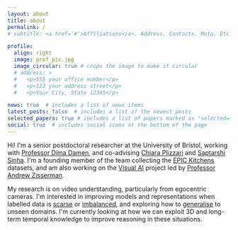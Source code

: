 ```yaml
---
layout: about
title: about
permalink: /
# subtitle: <a href='#'>Affiliations</a>. Address. Contacts. Moto. Etc.

profile:
  align: right
  image: prof_pic.jpg
  image_circular: true # crops the image to make it circular
  # address: >
  #   <p>555 your office number</p>
  #   <p>123 your address street</p>
  #   <p>Your City, State 12345</p>

news: true  # includes a list of news items
latest_posts: false  # includes a list of the newest posts
selected_papers: true # includes a list of papers marked as "selected={true}"
social: true  # includes social icons at the bottom of the page
---
```


Hi! I'm a senior postdoctoral researcher at the University of Bristol, working with [Professor Dima Damen](https://dimadamen.github.io/), and co-advising [Chiara Plizzari](https://chiaraplizz.github.io/) and [Saptarshi Sinha](https://www.linkedin.com/in/saptarshi-sinha-ab42a410b/). I'm a founding member of the team collecting the [EPIC Kitchens](https://epic-kitchens.github.io) datasets, and am also working on the [Visual AI](https://www.robots.ox.ac.uk/~vgg/projects/visualai/index.html) project led by [Professor Andrew Zisserman](https://www.robots.ox.ac.uk/~az/). 

My research is on video understanding, particularly from egocentric cameras. I'm interested in improving models and representations when labelled data is [scarse](https://openaccess.thecvf.com/content/CVPR2021/papers/Perrett_Temporal-Relational_CrossTransformers_for_Few-Shot_Action_Recognition_CVPR_2021_paper.pdf) or [imbalanced](https://openaccess.thecvf.com/content/CVPR2023/papers/Perrett_Use_Your_Head_Improving_Long-Tail_Video_Recognition_CVPR_2023_paper.pdf), and exploring how to [generalise](https://openaccess.thecvf.com/content/ICCV2023/papers/Plizzari_What_Can_a_Cook_in_Italy_Teach_a_Mechanic_in_ICCV_2023_paper.pdf) to unseen domains. I'm currently looking at how we can exploit 3D and long-term temporal knowledge to improve reasoning in these situations.


<!-- I'm interested in making video understanding systems work with realistic data which is less-than-perfect. This affects the whole training pipeline, from the collection and annotation stages, to training models to generalise to new domains and when data is few-shot or unbalanced. I have recently become interested in long-term video understanding. -->


<!-- Write your biography here. Tell the world about yourself. Link to your favorite [subreddit](http://reddit.com). You can put a picture in, too. The code is already in, just name your picture `prof_pic.jpg` and put it in the `img/` folder.

Put your address / P.O. box / other info right below your picture. You can also disable any of these elements by editing `profile` property of the YAML header of your `_pages/about.md`. Edit `_bibliography/papers.bib` and Jekyll will render your [publications page](/al-folio/publications/) automatically.

Link to your social media connections, too. This theme is set up to use [Font Awesome icons](http://fortawesome.github.io/Font-Awesome/) and [Academicons](https://jpswalsh.github.io/academicons/), like the ones below. Add your Facebook, Twitter, LinkedIn, Google Scholar, or just disable all of them. -->
